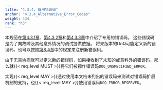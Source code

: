 ```yaml
---
title: "4.3.4. 备用错误码"
anchor: "4.3.4_Alternative_Error_Codes"
weight: 434
rank: "h3"
---
```


本规范在[第4.3.1章](#4.3.1_Transaction_Cancellation)、[第4.3.2章](#4.3.2_Transaction_Errors)和[第4.3.3章](#4.3.3_Protocol_Errors)中介绍了专用的错误码。
这些错误码是为了向故障及其他意外情况的调试提供依据。
将来版本的DoQ可能定义新的错误码，也可以按照[第8.4章](#8.4_DNS-over-QUIC_Error_Codes_Registry)中的规定来注册新错误码。

由于无需协商就可以定义新的错误码，如果接收到了未知的或意料外的错误码，那么就{{< req_level MUST >}}将它们被视作错误码`DOQ_UNSPECIFIED_ERROR`。

实现{{< req_level MAY >}}通过使用本文档未列出的错误码来测试对错误码扩展机制的支持，也{{< req_level MAY >}}使用错误码`DOQ_ERROR_RESERVED`。

